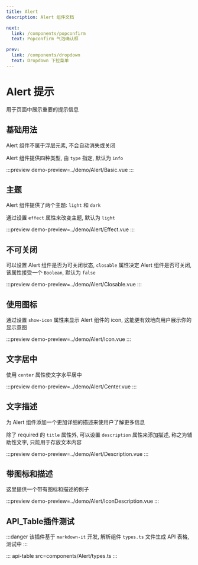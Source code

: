 ```yaml
---
title: Alert
description: Alert 组件文档

next:
  link: /components/popconfirm
  text: Popconfirm 气泡确认框

prev:
  link: /components/dropdown
  text: Dropdown 下拉菜单
---
```


# Alert 提示

用于页面中展示重要的提示信息

## 基础用法

Alert 组件不属于浮层元素, 不会自动消失或关闭

Alert 组件提供四种类型, 由 `type` 指定, 默认为 `info`

:::preview
demo-preview=../demo/Alert/Basic.vue
:::

## 主题

Alert 组件提供了两个主题: `light` 和 `dark`

通过设置 `effect` 属性来改变主题, 默认为 `light`

:::preview
demo-preview=../demo/Alert/Effect.vue
:::

## 不可关闭

可以设置 Alert 组件是否为可关闭状态, `closable` 属性决定 Alert 组件是否可关闭, 该属性接受一个 `Boolean`, 默认为 `false`

:::preview
demo-preview=../demo/Alert/Closable.vue
:::

## 使用图标

通过设置 `show-icon` 属性来显示 Alert 组件的 icon, 这能更有效地向用户展示你的显示意图

:::preview
demo-preview=../demo/Alert/Icon.vue
:::

## 文字居中

使用 `center` 属性使文字水平居中

:::preview
demo-preview=../demo/Alert/Center.vue
:::

## 文字描述

为 Alert 组件添加一个更加详细的描述来使用户了解更多信息

除了 required 的 `title` 属性外, 可以设置 `description` 属性来添加描述, 称之为辅助性文字, 只能用于存放文本内容

:::preview
demo-preview=../demo/Alert/Description.vue
:::

## 带图标和描述

这里提供一个带有图标和描述的例子

:::preview
demo-preview=../demo/Alert/IconDescription.vue
:::

## API_Table插件测试

:::danger
该插件基于 `markdown-it` 开发, 解析组件 `types.ts` 文件生成 API 表格, 测试中
:::

::: api-table src=components/Alert/types.ts
:::
